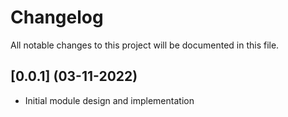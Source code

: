 # Changelog

All notable changes to this project will be documented in this file.

## [0.0.1] (03-11-2022)
* Initial module design and implementation

